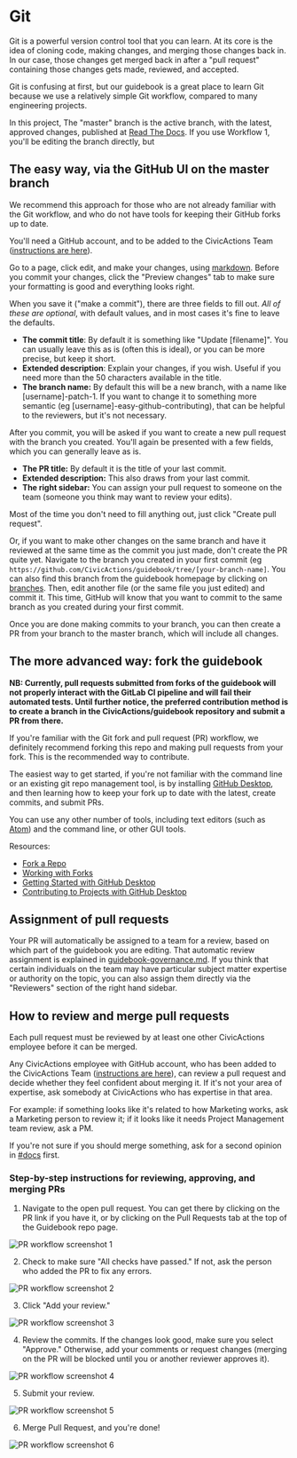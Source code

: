 # Git

Git is a powerful version control tool that you can learn. At its core is the idea of cloning code, making changes, and merging those changes back in. In our case, those changes get merged back in after a "pull request" containing those changes gets made, reviewed, and accepted.

Git is confusing at first, but our guidebook is a great place to learn Git because we use a relatively simple Git workflow, compared to many engineering projects.

In this project, The "master" branch is the active branch, with the latest, approved changes, published at [Read The Docs](https://guidebook.civicactions.com/en/latest/). If you use Workflow 1, you'll be editing the branch directly, but

## The easy way, via the GitHub UI on the master branch

We recommend this approach for those who are not already familiar with the Git workflow, and who do not have tools for keeping their GitHub forks up to date.

You'll need a GitHub account, and to be added to the CivicActions Team ([instructions are here](../common-practices-tools/software-and-support/github.md)).

Go to a page, click edit, and make your changes, using [markdown](markdown-for-guidebook.md). Before you commit your changes, click the "Preview changes" tab to make sure your formatting is good and everything looks right.

When you save it ("make a commit"), there are three fields to fill out. _All of these are optional_, with default values, and in most cases it's fine to leave the defaults.

- **The commit title**: By default it is something like "Update \[filename]". You can usually leave this as is (often this is ideal), or you can be more precise, but keep it short.
- **Extended description**: Explain your changes, if you wish. Useful if you need more than the 50 characters available in the title.
- **The branch name:** By default this will be a new branch, with a name like \[username]-patch-1. If you want to change it to something more semantic (eg \[username]-easy-github-contributing), that can be helpful to the reviewers, but it's not necessary.

After you commit, you will be asked if you want to create a new pull request with the branch you created. You'll again be presented with a few fields, which you can generally leave as is.

- **The PR title:** By default it is the title of your last commit.
- **Extended description:** This also draws from your last commit.
- **The right sidebar:** You can assign your pull request to someone on the team (someone you think may want to review your edits).

Most of the time you don't need to fill anything out, just click "Create pull request".

Or, if you want to make other changes on the same branch and have it reviewed at the same time as the commit you just made, don't create the PR quite yet. Navigate to the branch you created in your first commit (eg `https://github.com/CivicActions/guidebook/tree/[your-branch-name]`. You can also find this branch from the guidebook homepage by clicking on [branches](https://github.com/CivicActions/guidebook/branches). Then, edit another file (or the same file you just edited) and commit it. This time, GitHub will know that you want to commit to the same branch as you created during your first commit.

Once you are done making commits to your branch, you can then create a PR from your branch to the master branch, which will include all changes.

## The more advanced way: fork the guidebook

**NB: Currently, pull requests submitted from forks of the guidebook will not properly interact with the GitLab CI pipeline and will fail their automated tests. Until further notice, the preferred contribution method is to create a branch in the CivicActions/guidebook repository and submit a PR from there.**

If you're familiar with the Git fork and pull request (PR) workflow, we definitely recommend forking this repo and making pull requests from your fork. This is the recommended way to contribute.

The easiest way to get started, if you're not familiar with the command line or an existing git repo management tool, is by installing [GitHub Desktop](https://desktop.github.com/), and then learning how to keep your fork up to date with the latest, create commits, and submit PRs.

You can use any other number of tools, including text editors (such as [Atom](https://atom.io/)) and the command line, or other GUI tools.

Resources:

- [Fork a Repo](https://docs.github.com/en/get-started/quickstart/fork-a-repo)
- [Working with Forks](https://docs.github.com/en/pull-requests/collaborating-with-pull-requests/working-with-forks)
- [Getting Started with GitHub Desktop](https://docs.github.com/en/desktop/installing-and-configuring-github-desktop)
- [Contributing to Projects with GitHub Desktop](https://docs.github.com/en/desktop/contributing-and-collaborating-using-github-desktop)

## Assignment of pull requests

Your PR will automatically be assigned to a team for a review, based on which part of the guidebook you are editing. That automatic review assignment is explained in [guidebook-governance.md](guidebook-governance.md). If you think that certain individuals on the team may have particular subject matter expertise or authority on the topic, you can also assign them directly via the "Reviewers" section of the right hand sidebar.

## How to review and merge pull requests

Each pull request must be reviewed by at least one other CivicActions employee before it can be merged.

Any CivicActions employee with GitHub account, who has been added to the CivicActions Team ([instructions are here](../common-practices-tools/software-and-support/github.md)), can review a pull request and decide whether they feel confident about merging it. If it's not your area of expertise, ask somebody at CivicActions who has expertise in that area.

For example: if something looks like it's related to how Marketing works, ask a Marketing person to review it; if it looks like it needs Project Management team review, ask a PM.

If you're not sure if you should merge something, ask for a second opinion in [#docs](https://civicactions.slack.com/messages/docs/) first.

### Step-by-step instructions for reviewing, approving, and merging PRs

1. Navigate to the open pull request. You can get there by clicking on the PR link if you have it, or by clicking on the Pull Requests tab at the top of the Guidebook repo page.

![PR workflow screenshot 1](../assets/images/01-PR-pull-requests-tab.png)

2. Check to make sure "All checks have passed." If not, ask the person who added the PR to fix any errors.

![PR workflow screenshot 2](../assets/images/02-PR-checks-passed.png)

3. Click "Add your review."

![PR workflow screenshot 3](../assets/images/03-PR-add-review.png)

4. Review the commits. If the changes look good, make sure you select "Approve." Otherwise, add your comments or request changes (merging on the PR will be blocked until you or another reviewer approves it).

![PR workflow screenshot 4](../assets/images/04-PR-approve.png)

5. Submit your review.

![PR workflow screenshot 5](../assets/images/05-PR-submit-review.png)

6. Merge Pull Request, and you're done!

![PR workflow screenshot 6](../assets/images/06-PR-merge.png)

